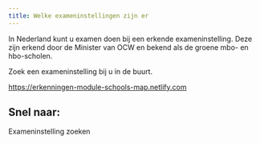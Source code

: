 ```yaml
---
title: Welke exameninstellingen zijn er
---
```

In Nederland kunt u examen doen bij een erkende exameninstelling. Deze zijn erkend door de Minister van OCW en bekend als de groene mbo- en hbo-scholen.

Zoek een exameninstelling bij u in de buurt.

<module-loader skeleton="=========N----  ==== ==N----------N#############N#############N#############N#############N#############N#############NN----- --- ---N----- --- ---N----- --- ---N">https://erkenningen-module-schools-map.netlify.com</module-loader>

## Snel naar:

<link-container>
<link-button to="https://www.erkenningen.nl/Default.aspx?tabid=151">Exameninstelling zoeken</link-button>
</link-container>
